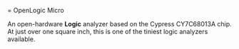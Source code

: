 = OpenLogic Micro

An open-hardware **Logic** analyzer based on the Cypress CY7C68013A chip.  At just over one square inch, this is one of the tiniest logic analyzers available.